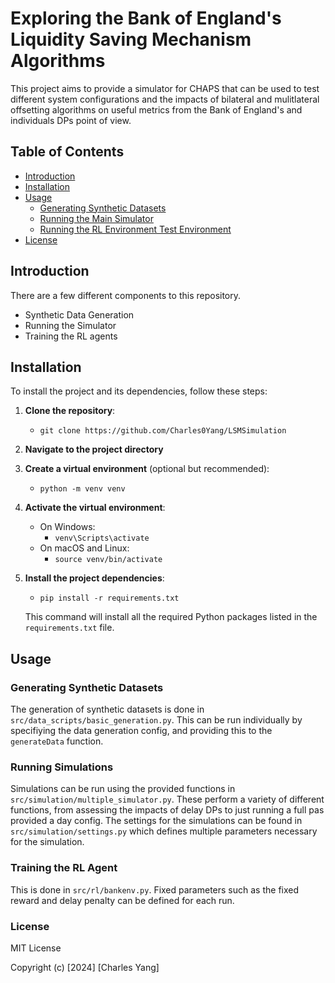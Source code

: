 # Exploring the Bank of England's Liquidity Saving Mechanism Algorithms

This project aims to provide a simulator for CHAPS that can be used to test different system configurations and the impacts of bilateral and mulitlateral offsetting algorithms on useful metrics from the Bank of England's and individuals DPs point of view.

## Table of Contents

- [Introduction](#introduction)
- [Installation](#installation)
- [Usage](#usage)
  - [Generating Synthetic Datasets](#generating-synthetic-datasets)
  - [Running the Main Simulator](#running-the-main-simulator)
  - [Running the RL Environment Test Environment](#running-the-rl-environment-test-environment)
- [License](#license)

## Introduction

There are a few different components to this repository.
- Synthetic Data Generation
- Running the Simulator
- Training the RL agents

## Installation

To install the project and its dependencies, follow these steps:

1. **Clone the repository**:
   - `git clone https://github.com/Charles0Yang/LSMSimulation`

2. **Navigate to the project directory**

3. **Create a virtual environment** (optional but recommended):
   - `python -m venv venv`

4. **Activate the virtual environment**:
   - On Windows:
     - `venv\Scripts\activate`
   - On macOS and Linux:
     - `source venv/bin/activate`

5. **Install the project dependencies**:
   - `pip install -r requirements.txt`

   This command will install all the required Python packages listed in the `requirements.txt` file.

## Usage


### Generating Synthetic Datasets

The generation of synthetic datasets is done in `src/data_scripts/basic_generation.py`.
This can be run individually by specifiying the data generation config, and providing this to the `generateData` function.

### Running Simulations

Simulations can be run using the provided functions in `src/simulation/multiple_simulator.py`.
These perform a variety of different functions, from assessing the impacts of delay DPs to just running a full pas provided a day config.
The settings for the simulations can be found in `src/simulation/settings.py` which defines multiple parameters necessary for the simulation.

### Training the RL Agent

This is done in `src/rl/bankenv.py`. Fixed parameters such as the fixed reward and delay penalty can be defined for each run.

### License
MIT License

Copyright (c) [2024] [Charles Yang]